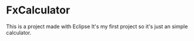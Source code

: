 # FxCalculator

This is a project made with Eclipse
It's my first project so it's just an simple calculator.
